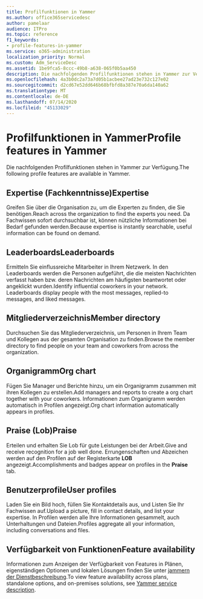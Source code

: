 ```yaml
---
title: Profilfunktionen in Yammer
ms.author: office365servicedesc
author: pamelaar
audience: ITPro
ms.topic: reference
f1_keywords:
- profile-features-in-yammer
ms.service: o365-administration
localization_priority: Normal
ms.custom: Adm_ServiceDesc
ms.assetid: 1be9fca5-8ccc-49b8-a638-065f0b5aa450
description: Die nachfolgenden Profilfunktionen stehen in Yammer zur Verfügung.
ms.openlocfilehash: 4a3b0dc2a73a7d05b1acbee27ad23e732c127e02
ms.sourcegitcommit: d2cd67e52dd646b68bfbfd8a387e70a6da140a62
ms.translationtype: MT
ms.contentlocale: de-DE
ms.lasthandoff: 07/14/2020
ms.locfileid: "45133029"
---
```

# <a name="profile-features-in-yammer"></a><span data-ttu-id="21a4c-103">Profilfunktionen in Yammer</span><span class="sxs-lookup"><span data-stu-id="21a4c-103">Profile features in Yammer</span></span>

<span data-ttu-id="21a4c-104">Die nachfolgenden Profilfunktionen stehen in Yammer zur Verfügung.</span><span class="sxs-lookup"><span data-stu-id="21a4c-104">The following profile features are available in Yammer.</span></span>
 
## <a name="expertise"></a><span data-ttu-id="21a4c-105">Expertise (Fachkenntnisse)</span><span class="sxs-lookup"><span data-stu-id="21a4c-105">Expertise</span></span>

<span data-ttu-id="21a4c-106">Greifen Sie über die Organisation zu, um die Experten zu finden, die Sie benötigen.</span><span class="sxs-lookup"><span data-stu-id="21a4c-106">Reach across the organization to find the experts you need.</span></span> <span data-ttu-id="21a4c-107">Da Fachwissen sofort durchsuchbar ist, können nützliche Informationen bei Bedarf gefunden werden.</span><span class="sxs-lookup"><span data-stu-id="21a4c-107">Because expertise is instantly searchable, useful information can be found on demand.</span></span>

## <a name="leaderboards"></a><span data-ttu-id="21a4c-108">Leaderboards</span><span class="sxs-lookup"><span data-stu-id="21a4c-108">Leaderboards</span></span>

<span data-ttu-id="21a4c-p102">Ermitteln Sie einflussreiche Mitarbeiter in Ihrem Netzwerk. In den Leaderboards werden die Personen aufgeführt, die die meisten Nachrichten verfasst haben bzw. deren Nachrichten am häufigsten beantwortet oder angeklickt wurden.</span><span class="sxs-lookup"><span data-stu-id="21a4c-p102">Identify influential coworkers in your network. Leaderboards display people with the most messages, replied-to messages, and liked messages.</span></span>

## <a name="member-directory"></a><span data-ttu-id="21a4c-111">Mitgliederverzeichnis</span><span class="sxs-lookup"><span data-stu-id="21a4c-111">Member directory</span></span>

<span data-ttu-id="21a4c-112">Durchsuchen Sie das Mitgliederverzeichnis, um Personen in Ihrem Team und Kollegen aus der gesamten Organisation zu finden.</span><span class="sxs-lookup"><span data-stu-id="21a4c-112">Browse the member directory to find people on your team and coworkers from across the organization.</span></span>
  
## <a name="org-chart"></a><span data-ttu-id="21a4c-113">Organigramm</span><span class="sxs-lookup"><span data-stu-id="21a4c-113">Org chart</span></span>

<span data-ttu-id="21a4c-114">Fügen Sie Manager und Berichte hinzu, um ein Organigramm zusammen mit ihren Kollegen zu erstellen.</span><span class="sxs-lookup"><span data-stu-id="21a4c-114">Add managers and reports to create a org chart together with your coworkers.</span></span> <span data-ttu-id="21a4c-115">Informationen zum Organigramm werden automatisch in Profilen angezeigt.</span><span class="sxs-lookup"><span data-stu-id="21a4c-115">Org chart information automatically appears in profiles.</span></span>
  
## <a name="praise"></a><span data-ttu-id="21a4c-116">Praise (Lob)</span><span class="sxs-lookup"><span data-stu-id="21a4c-116">Praise</span></span>

<span data-ttu-id="21a4c-117">Erteilen und erhalten Sie Lob für gute Leistungen bei der Arbeit.</span><span class="sxs-lookup"><span data-stu-id="21a4c-117">Give and receive recognition for a job well done.</span></span> <span data-ttu-id="21a4c-118">Errungenschaften und Abzeichen werden auf den Profilen auf der Registerkarte **LOB** angezeigt.</span><span class="sxs-lookup"><span data-stu-id="21a4c-118">Accomplishments and badges appear on profiles in the **Praise** tab.</span></span>
 
## <a name="user-profiles"></a><span data-ttu-id="21a4c-119">Benutzerprofile</span><span class="sxs-lookup"><span data-stu-id="21a4c-119">User profiles</span></span>

<span data-ttu-id="21a4c-120">Laden Sie ein Bild hoch, füllen Sie Kontaktdetails aus, und Listen Sie Ihr Fachwissen auf.</span><span class="sxs-lookup"><span data-stu-id="21a4c-120">Upload a picture, fill in contact details, and list your expertise.</span></span> <span data-ttu-id="21a4c-121">In Profilen werden alle Ihre Informationen gesammelt, auch Unterhaltungen und Dateien.</span><span class="sxs-lookup"><span data-stu-id="21a4c-121">Profiles aggregate all your information, including conversations and files.</span></span>
  
## <a name="feature-availability"></a><span data-ttu-id="21a4c-122">Verfügbarkeit von Funktionen</span><span class="sxs-lookup"><span data-stu-id="21a4c-122">Feature availability</span></span>

<span data-ttu-id="21a4c-123">Informationen zum Anzeigen der Verfügbarkeit von Features in Plänen, eigenständigen Optionen und lokalen Lösungen finden Sie unter [jammern der Dienstbeschreibung](yammer-service-description.md).</span><span class="sxs-lookup"><span data-stu-id="21a4c-123">To view feature availability across plans, standalone options, and on-premises solutions, see [Yammer service description](yammer-service-description.md).</span></span>
  

